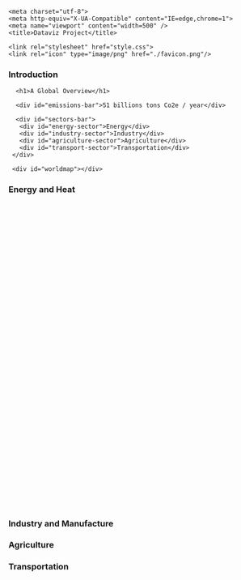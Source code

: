 <html class="no-js" lang="en">
<head>

	<meta charset="utf-8"> 
	<meta http-equiv="X-UA-Compatible" content="IE=edge,chrome=1">
	<meta name="viewport" content="width=500" />
	<title>Dataviz Project</title>

	<link rel="stylesheet" href="style.css">
	<link rel="icon" type="image/png" href="./favicon.png"/>
</head>
<body>
	<div id="content-wrapper">
    <section class="sections">
     <section class="panel">
      <h1>Introduction</h1>
    </section>
    <section class="panel">



      <h1>A Global Overview</h1>

      <div id="emissions-bar">51 billions tons Co2e / year</div>

      <div id="sectors-bar">
       <div id="energy-sector">Energy</div>
       <div id="industry-sector">Industry</div>
       <div id="agriculture-sector">Agriculture</div>
       <div id="transport-sector">Transportation</div>
     </div>

     <div id="worldmap"></div>

   </section>
   <section class="panel">
    <h1>Energy and Heat</h1>
    <div id='stackedBarChart' style="height: 600px; overflow-y: scroll;"></div>
  </section>
  <section class="panel">
    <h1>Industry and Manufacture</h1>
    <div id="industryPlot"></div>
  </section>
  <section class="panel">
    <h1>Agriculture</h1>
    <div id="bubbleplot"></div>
    <p>
    </p>
  </section>
  <section class="panel">
    <h1>Transportation</h1>
    <div id="transportation"></div>
  </section>
</section>
</div>
</body>

<script src="d3.v5.min.js"></script>
<script src="d3-legend.min.js"></script>
<script src="scripts/d3.v4.min.js"></script>
<script src="scripts/queue.v1.min.js"></script>
<script src="scripts/topojson.v1.min.js"></script>
<script src="scripts/d3-geo-projection.v1.min.js"></script>
<script src="scripts/d3-tip.js"></script>
<script src='https://cdnjs.cloudflare.com/ajax/libs/babel-standalone/6.10.3/babel.min.js'></script>
<script src="scripts/map.js"></script>
<script src="scripts/bubble-plot.js"></script>
<script src="scripts/transportation.js"></script>
<script src="scripts/industry_plot.js"></script>
<script src="scripts/barChart.js"></script>
<script type="text/javascript">
  displayMap();
  displayBubblePlot();
  displayTransportationPlot()
  displayIndustryPlot()
  emissionChart();
</script>

</html>